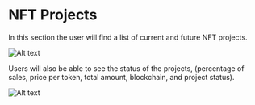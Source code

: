 # NFT Projects
 
In this section the user will find a list of current and future NFT projects.
 
![Alt text](https://res.cloudinary.com/codenjobs/image/upload/v1663598622/user/file/t5qlr9rahh8ponsh8okx.png)
 
Users will also be able to see the status of the projects, (percentage of sales, price per token, total amount, blockchain, and project status).
 
![Alt text](https://res.cloudinary.com/codenjobs/image/upload/v1663598639/user/file/urresvaopik91w3uofqy.png)
